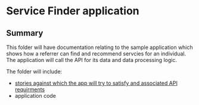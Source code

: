 # Service Finder application
## Summary
This folder will have documentation relating to the sample application which shows how a referrer can find and recommend servcies for an individual. The application will call the API for its data and data processing logic.

The folder will include:
* [stories against which the app will try to satisfy and associated API requirments](https://github.com/esd-org-uk/human-services/blob/master/ServiceFinder/ServiceFinder_UserStoriesVisualsAPIs_20191014.pdf)
* application code
